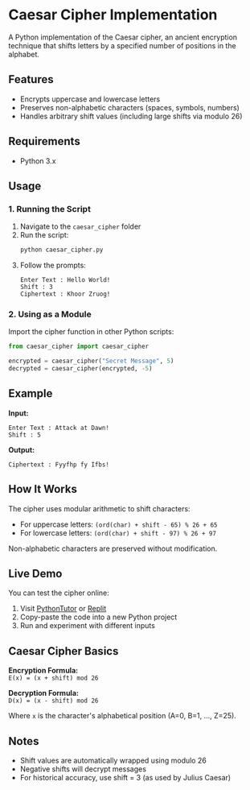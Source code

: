 # Caesar Cipher Implementation

A Python implementation of the Caesar cipher, an ancient encryption technique that shifts letters by a specified number of positions in the alphabet.

## Features
- Encrypts uppercase and lowercase letters
- Preserves non-alphabetic characters (spaces, symbols, numbers)
- Handles arbitrary shift values (including large shifts via modulo 26)

## Requirements
- Python 3.x

## Usage

### 1. Running the Script
1. Navigate to the `caesar_cipher` folder
2. Run the script:
   ```bash
   python caesar_cipher.py
   ```
3. Follow the prompts:
   ```
   Enter Text : Hello World!
   Shift : 3
   Ciphertext : Khoor Zruog!
   ```

### 2. Using as a Module
Import the cipher function in other Python scripts:
```python
from caesar_cipher import caesar_cipher

encrypted = caesar_cipher("Secret Message", 5)
decrypted = caesar_cipher(encrypted, -5)
```

## Example
**Input:**
```
Enter Text : Attack at Dawn!
Shift : 5
```

**Output:**
```
Ciphertext : Fyyfhp fy Ifbs!
```

## How It Works
The cipher uses modular arithmetic to shift characters:
- For uppercase letters: `(ord(char) + shift - 65) % 26 + 65`
- For lowercase letters: `(ord(char) + shift - 97) % 26 + 97`

Non-alphabetic characters are preserved without modification.

## Live Demo
You can test the cipher online:
1. Visit [PythonTutor](https://pythontutor.com/render.html) or [Replit](https://replit.com/)
2. Copy-paste the code into a new Python project
3. Run and experiment with different inputs

## Caesar Cipher Basics
**Encryption Formula:**  
`E(x) = (x + shift) mod 26`  

**Decryption Formula:**  
`D(x) = (x - shift) mod 26`

Where `x` is the character's alphabetical position (A=0, B=1, ..., Z=25).

## Notes
- Shift values are automatically wrapped using modulo 26
- Negative shifts will decrypt messages
- For historical accuracy, use shift = 3 (as used by Julius Caesar)
